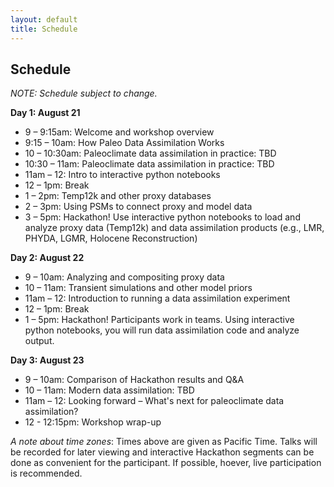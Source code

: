 ```yaml
---
layout: default
title: Schedule
---
```


## Schedule

*NOTE: Schedule subject to change.*

**Day 1: August 21**
- 9 – 9:15am: Welcome and workshop overview
- 9:15 – 10am: How Paleo Data Assimilation Works
- 10 – 10:30am: Paleoclimate data assimilation in practice: TBD
- 10:30 – 11am: Paleoclimate data assimilation in practice: TBD
- 11am – 12: Intro to interactive python notebooks
- 12 – 1pm: Break
- 1 – 2pm: Temp12k and other proxy databases
- 2 – 3pm: Using PSMs to connect proxy and model data
- 3 – 5pm: Hackathon! Use interactive python notebooks to load and analyze proxy data (Temp12k) and data assimilation products (e.g., LMR, PHYDA, LGMR, Holocene Reconstruction)

**Day 2: August 22**
- 9 – 10am: Analyzing and compositing proxy data
- 10 – 11am: Transient simulations and other model priors
- 11am – 12: Introduction to running a data assimilation experiment
- 12 – 1pm: Break
- 1 – 5pm: Hackathon! Participants work in teams. Using interactive python notebooks, you will run data assimilation code and analyze output.

**Day 3: August 23**
- 9 – 10am: Comparison of Hackathon results and Q&A
- 10 – 11am: Modern data assimilation: TBD
- 11am – 12: Looking forward – What's next for paleoclimate data assimilation?
- 12 - 12:15pm: Workshop wrap-up

*A note about time zones*: Times above are given as Pacific Time. Talks will be recorded for later viewing and interactive Hackathon segments can be done as convenient for the participant. If possible, hoever, live participation is recommended.
